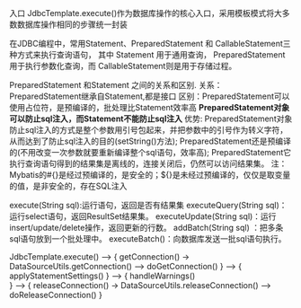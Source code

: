 入口 JdbcTemplate.execute()作为数据库操作的核心入口，采用模板模式将大多数数据库操作相同的步骤统一封装

在JDBC编程中，常用Statement、PreparedStatement 和 CallableStatement三种方式来执行查询语句，
其中 Statement 用于通用查询， PreparedStatement 用于执行参数化查询，而 CallableStatement则是用于存储过程。

PreparedStatement 和Statement 之间的关系和区别.
    关系：PreparedStatement继承自Statement,都是接口
    区别：PreparedStatement可以使用占位符，是预编译的，批处理比Statement效率高
          **PreparedStatement对象可以防止sql注入，而Statement不能防止sql注入**
    优势: PreparedStatement对象防止sql注入的方式是整个参数用引号包起来，并把参数中的引号作为转义字符，从而达到了防止sql注入的目的(setString()方法);
          PreparedStatement还是预编译的(不用改变一次参数就要重新编译整个sql语句，效率高);
          PreparedStatement它执行查询语句得到的结果集是离线的，连接关闭后，仍然可以访问结果集。
注：Mybatis的#{}是经过预编译的，是安全的；${}是未经过预编译的，仅仅是取变量的值，是非安全的，存在SQL注入


execute(String sql):运行语句，返回是否有结果集
executeQuery(String sql)：运行select语句，返回ResultSet结果集。
executeUpdate(String sql)：运行insert/update/delete操作，返回更新的行数。
addBatch(String sql) ：把多条sql语句放到一个批处理中。
executeBatch()：向数据库发送一批sql语句执行。


JdbcTemplate.execute() --> { getConnection() -> DataSourceUtils.getConnection() --> doGetConnection()
                           }
                       --> { applyStatementSettings() 
                           }
                       --> { handleWarnings()  
                           }
                       --> { releaseConnection() -> DataSourceUtils.releaseConnection() --> doReleaseConnection() 
                           } 